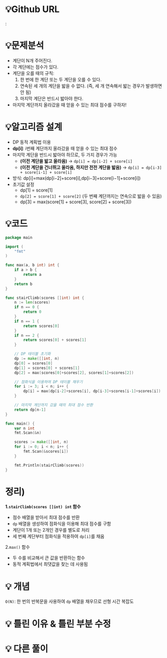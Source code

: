 # 💡Github URL

: 

# 💡**문제분석**

- 계단이 N개 주어진다.
- 각 계단에는 점수가 있다.
- 계단을 오를 때의 규칙:
    1. 한 번에 한 계단 또는 두 계단을 오를 수 있다.
    2. 연속된 세 개의 계단을 밟을 수 없다. (즉, 세 개 연속해서 밟는 경우가 발생하면 안 됨)
    3. 마지막 계단은 반드시 밟아야 한다.
- 마지막 계단까지 올라갔을 때 얻을 수 있는 최대 점수를 구하자!

# 💡**알고리즘 설계**

- DP 동적 계획법 이용
- **dp[i]**: i번째 계단까지 올라갔을 때 얻을 수 있는 최대 점수
- 마지막 계단을 반드시 밟아야 하므로, 두 가지 경우가 가능
    - **(이전 계단을 밟고 올라옴)** → `dp[i] = dp[i-2] + score[i]`
    - **(이전 계단을 건너뛰고 올라옴, 하지만 전전 계단을 밟음)** → `dp[i] = dp[i-3] + score[i-1] + score[i]`
- 방식: dp[i]=max(dp[i−2]+score[i],dp[i−3]+score[i−1]+score[i])
- 초기값 설정
    - dp[1] = score[1]
    - `dp[2] = score[1] + score[2]` (두 번째 계단까지는 연속으로 밟을 수 있음)
    - dp[3] = max(score[1] + score[3], score[2] + score[3])

# 💡코드

```go
package main

import (
	"fmt"
)

func max(a, b int) int {
	if a > b {
		return a
	}
	return b
}

func stairClimb(scores []int) int {
	n := len(scores)
	if n == 0 {
		return 0
	}
	if n == 1 {
		return scores[0]
	}
	if n == 2 {
		return scores[0] + scores[1]
	}

	// DP 테이블 초기화
	dp := make([]int, n)
	dp[0] = scores[0]
	dp[1] = scores[0] + scores[1]
	dp[2] = max(scores[0]+scores[2], scores[1]+scores[2])

	// 점화식을 이용하여 DP 테이블 채우기
	for i := 3; i < n; i++ {
		dp[i] = max(dp[i-2]+scores[i], dp[i-3]+scores[i-1]+scores[i])
	}

	// 마지막 계단까지 갔을 때의 최대 점수 반환
	return dp[n-1]
}

func main() {
	var n int
	fmt.Scan(&n)

	scores := make([]int, n)
	for i := 0; i < n; i++ {
		fmt.Scan(&scores[i])
	}

	fmt.Println(stairClimb(scores))
}

```

# 정리)

**1.`stairClimb(scores []int) int` 함수**

- 점수 배열을 받아서 최대 점수를 반환
- `dp` 배열을 생성하여 점화식을 이용해 최대 점수를 구함
- 계단이 1개 또는 2개인 경우를 별도로 처리
- 세 번째 계단부터 점화식을 적용하여 `dp[i]`를 채움

2.`max()` 함수

- 두 수를 비교해서 큰 값을 반환하는 함수
- 동적 계획법에서 최댓값을 찾는 데 사용됨

# 💡 개념

`O(N)`: 한 번의 반복문을 사용하여 `dp` 배열을 채우므로 선형 시간 복잡도

# 💡 틀린 이유 & 틀린 부분 수정

# 💡 다른 풀이